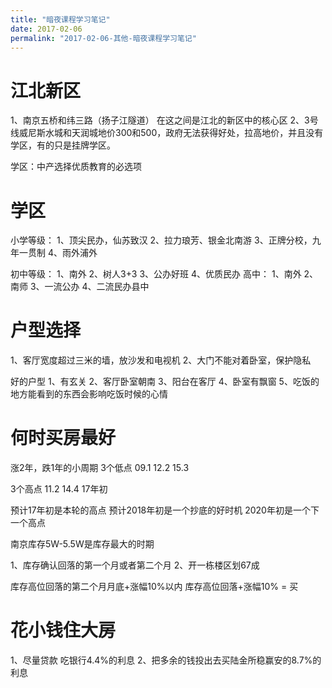 ```yaml
---
title: "暗夜课程学习笔记"
date: 2017-02-06
permalink: "2017-02-06-其他-暗夜课程学习笔记"
---
```



# 江北新区
1、南京五桥和纬三路（扬子江隧道）
	在这之间是江北的新区中的核心区
2、3号线威尼斯水城和天润城地价300和500，政府无法获得好处，拉高地价，并且没有学区，有的只是挂牌学区。

学区：中产选择优质教育的必选项

# 学区


小学等级：
	1、顶尖民办，仙苏致汉
	2、拉力琅芳、银金北南游
	3、正牌分校，九年一贯制
	4、雨外浦外

初中等级：
	1、南外
	2、树人3+3
	3、公办好班
	4、优质民办
高中：
	1、南外
	2、南师
	3、一流公办
	4、二流民办县中

# 户型选择


1、客厅宽度超过三米的墙，放沙发和电视机
2、大门不能对着卧室，保护隐私

好的户型
	1、有玄关
	2、客厅卧室朝南
	3、阳台在客厅
	4、卧室有飘窗
	5、吃饭的地方能看到的东西会影响吃饭时候的心情


# 何时买房最好

涨2年，跌1年的小周期
3个低点
	09.1
	12.2
	15.3
	
3个高点
	11.2
	14.4
	17年初
	
预计17年初是本轮的高点
预计2018年初是一个抄底的好时机
2020年初是一个下一个高点

南京库存5W-5.5W是库存最大的时期

1、库存确认回落的第一个月或者第二个月
2、开一栋楼区划67成

库存高位回落的第二个月月底+涨幅10%以内
库存高位回落+涨幅10% = 买


# 花小钱住大房

1、尽量贷款
	吃银行4.4%的利息
2、把多余的钱投出去买陆金所稳赢安的8.7%的利息


